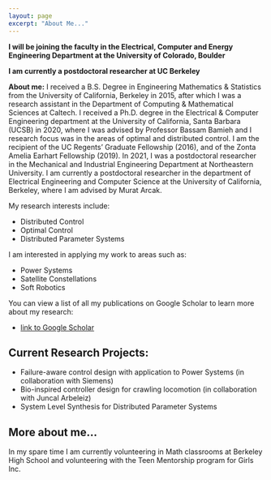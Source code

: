 ```yaml
---
layout: page
excerpt: "About Me..."
---
```


**I will be joining the faculty in the Electrical, Computer and Energy Engineering Department at the University of Colorado, Boulder**

**I am currently a postdoctoral researcher at UC Berkeley**

**About me:** I received a B.S. Degree in Engineering Mathematics & Statistics from the University of California, Berkeley in 2015, after which I was a research assistant in the Department of Computing & Mathematical Sciences at Caltech. I received a Ph.D. degree in the Electrical & Computer Engineering department at the University of California, Santa Barbara (UCSB) in 2020, where I was advised by Professor Bassam Bamieh and I research focus was in the areas of optimal and distributed control. I am the recipient of the UC Regents’ Graduate Fellowship (2016), and of
the Zonta Amelia Earhart Fellowship (2019). In 2021, I was a postdoctoral researcher in the Mechanical and Industrial Engineering Department at Northeastern University. I am currently a postdoctoral researcher in the department of Electrical Engineering and Computer Science at the University of California, Berkeley, where I am advised by Murat Arcak. 

My research interests include: 

- Distributed Control
- Optimal Control
- Distributed Parameter Systems

I am interested in applying my work to areas such as:

- Power Systems
- Satellite Constellations
- Soft Robotics

You can view a list of all my publications on Google Scholar to learn more about my research:

- [link to Google Scholar](https://scholar.google.com/citations?user=WzacMi8AAAAJ&hl=en&authuser=1)



## Current Research Projects:

- Failure-aware control design with application to Power Systems (in collaboration with Siemens)
- Bio-inspired controller design for crawling locomotion (in collaboration with Juncal Arbeleiz) 
- System Level Synthesis for Distributed Parameter Systems


## More about me...

In my spare time I am currently volunteering in Math classrooms at Berkeley High School and volunteering with the Teen Mentorship program for Girls Inc. 
